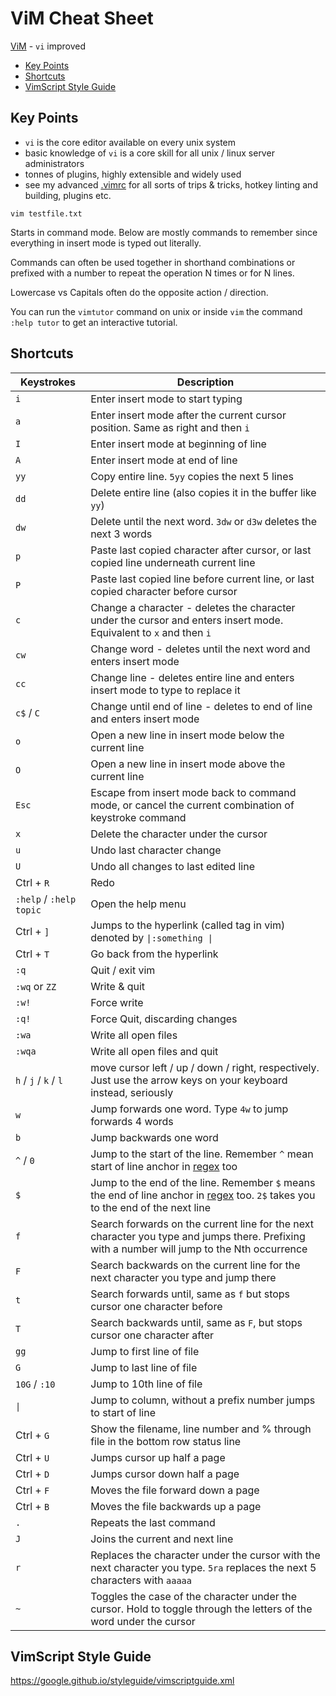 # ViM Cheat Sheet

[ViM](https://www.vim.org/) - `vi` improved

<!-- INDEX_START -->

- [Key Points](#key-points)
- [Shortcuts](#shortcuts)
- [VimScript Style Guide](#vimscript-style-guide)

<!-- INDEX_END -->

## Key Points

- `vi` is the core editor available on every unix system
- basic knowledge of `vi` is a core skill for all unix / linux server administrators
- tonnes of plugins, highly extensible and widely used
- see my advanced [.vimrc](https://github.com/HariSekhon/DevOps-Bash-tools/blob/master/configs/.vimrc) for all
  sorts of trips & tricks, hotkey linting and building, plugins etc.

```shell
vim testfile.txt
```

Starts in command mode. Below are mostly commands to remember since everything in insert mode is typed out literally.

Commands can often be used together in shorthand combinations or prefixed with a number to repeat the operation
N times or for N lines.

Lowercase vs Capitals often do the opposite action / direction.

You can run the `vimtutor` command on unix or inside `vim` the command `:help tutor` to get an interactive tutorial.

## Shortcuts

| Keystrokes               | Description                                                                                                                                  |
|--------------------------|----------------------------------------------------------------------------------------------------------------------------------------------|
| `i`                      | Enter insert mode to start typing                                                                                                            |
| `a`                      | Enter insert mode after the current cursor position. Same as right and then `i`                                                              |
| `I`                      | Enter insert mode at beginning of line                                                                                                       |
| `A`                      | Enter insert mode at end of line                                                                                                             |
| `yy`                     | Copy entire line. `5yy` copies the next 5 lines                                                                                              |
| `dd`                     | Delete entire line (also copies it in the buffer like `yy`)                                                                                  |
| `dw`                     | Delete until the next word. `3dw` or `d3w` deletes the next 3 words                                                                          |
| `p`                      | Paste last copied character after cursor, or last copied line underneath current line                                                        |
| `P`                      | Paste last copied line before current line, or last copied character before cursor                                                           |
| `c`                      | Change a character - deletes the character under the cursor and enters insert mode. Equivalent to `x` and then `i`                           |
| `cw`                     | Change word - deletes until the next word and enters insert mode                                                                             |
| `cc`                     | Change line - deletes entire line and enters insert mode to type to replace it                                                               |
| `c$` / `C`               | Change until end of line - deletes to end of line and enters insert mode                                                                     |
| `o`                      | Open a new line in insert mode below the current line                                                                                        |
| `O`                      | Open a new line in insert mode above the current line                                                                                        |
| `Esc`                    | Escape from insert mode back to command mode, or cancel the current combination of keystroke command                                         |
| `x`                      | Delete the character under the cursor                                                                                                        |
| `u`                      | Undo last character change                                                                                                                   |
| `U`                      | Undo all changes to last edited line                                                                                                         |
| Ctrl + `R`               | Redo                                                                                                                                         |
| `:help`  / `:help topic` | Open the help menu                                                                                                                           |
| Ctrl + `]`               | Jumps to the hyperlink (called tag in vim) denoted by `\|:something \|`                                                                      |
| Ctrl + `T`               | Go back from the hyperlink                                                                                                                   |
| `:q`                     | Quit / exit vim                                                                                                                              |
| `:wq` or `ZZ`            | Write & quit                                                                                                                                 |
| `:w!`                    | Force write                                                                                                                                  |
| `:q!`                    | Force Quit, discarding changes                                                                                                               |
| `:wa`                    | Write all open files                                                                                                                         |
| `:wqa`                   | Write all open files and quit                                                                                                                |
| `h` / `j` / `k` / `l`    | move cursor left / up / down / right, respectively. Just use the arrow keys on your keyboard instead, seriously                              |
| `w`                      | Jump forwards one word. Type `4w` to jump forwards 4 words                                                                                   |
| `b`                      | Jump backwards one word                                                                                                                      |
| `^` / `0`                | Jump to the start of the line. Remember `^` mean start of line anchor in [regex](regex.md) too                                               |
| `$`                      | Jump to the end of the line. Remember `$` means the end of line anchor in [regex](regex.md) too. `2$` takes you to the end of the next line  |
| `f`                      | Search forwards on the current line for the next character you type and jumps there. Prefixing with a number will jump to the Nth occurrence |
| `F`                      | Search backwards on the current line for the next character you type and jump there                                                          |
| `t`                      | Search forwards until, same as `f` but stops cursor one character before                                                                     |
| `T`                      | Search backwards until, same as `F`, but stops cursor one character after                                                                    |
| `gg`                     | Jump to first line of file                                                                                                                   |
| `G`                      | Jump to last line of file                                                                                                                    |
| `10G` / `:10`            | Jump to 10th line of file                                                                                                                    |
| `\|`                     | Jump to column, without a prefix number jumps to start of line                                                                               |
| Ctrl + `G`               | Show the filename, line number and % through file in the bottom row status line                                                              |
| Ctrl + `U`               | Jumps cursor up half a page                                                                                                                  |
| Ctrl + `D`               | Jumps cursor down half a page                                                                                                                |
| Ctrl + `F`               | Moves the file forward down a page                                                                                                           |
| Ctrl + `B`               | Moves the file backwards up a page                                                                                                           |
| `.`                      | Repeats the last command                                                                                                                     |
| `J`                      | Joins the current and next line                                                                                                              |
| `r`                      | Replaces the character under the cursor with the next character you type. `5ra` replaces the next 5 characters with `aaaaa`                  |
| `~`                      | Toggles the case of the character under the cursor. Hold to toggle through the letters of the word under the cursor                          |

## VimScript Style Guide

<https://google.github.io/styleguide/vimscriptguide.xml>
